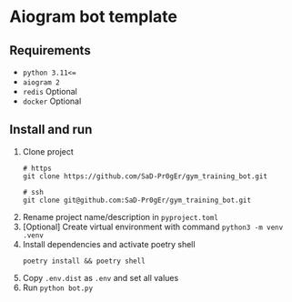 # Aiogram bot template

## Requirements
* `python 3.11<=`
* `aiogram 2`
* `redis` Optional
* `docker` Optional

## Install and run
1. Clone project
    ```shell
   # https
   git clone https://github.com/SaD-Pr0gEr/gym_training_bot.git

   # ssh
   git clone git@github.com:SaD-Pr0gEr/gym_training_bot.git
    ```
2. Rename project name/description in `pyproject.toml`
3. [Optional] Create virtual environment with command `python3 -m venv .venv`
4. Install dependencies and activate poetry shell
    ```shell
    poetry install && poetry shell
    ```
5. Copy `.env.dist` as `.env` and set all values
6. Run `python bot.py`
